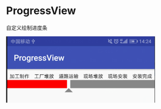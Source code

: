 # ProgressView
自定义绘制进度条

![img](https://github.com/wangkk/ProgressView/blob/master/app/src/main/res/drawable/1211.png)
